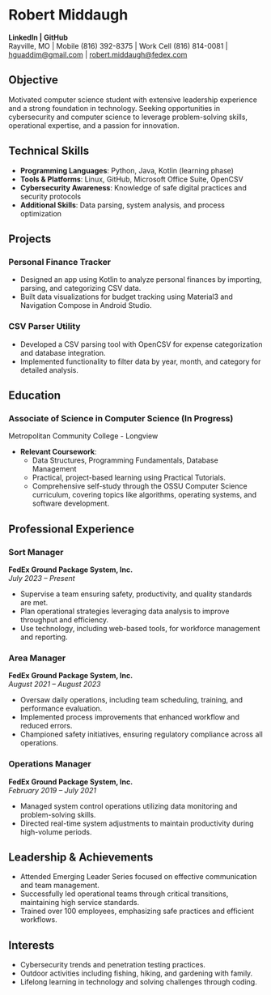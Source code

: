 # Robert Middaugh

**LinkedIn | GitHub**  
Rayville, MO | Mobile (816) 392-8375 | Work Cell (816) 814-0081 | hguaddim@gmail.com |
robert.middaugh@fedex.com

## Objective

Motivated computer science student with extensive leadership experience and a strong foundation in technology. Seeking opportunities in cybersecurity and computer science to leverage problem-solving skills, operational expertise, and a passion for innovation.

## Technical Skills

- **Programming Languages**: Python, Java, Kotlin (learning phase)
- **Tools & Platforms**: Linux, GitHub, Microsoft Office Suite, OpenCSV
- **Cybersecurity Awareness**: Knowledge of safe digital practices and security protocols
- **Additional Skills**: Data parsing, system analysis, and process optimization

## Projects

### Personal Finance Tracker

- Designed an app using Kotlin to analyze personal finances by importing, parsing, and categorizing CSV data.
- Built data visualizations for budget tracking using Material3 and Navigation Compose in Android Studio.

### CSV Parser Utility

- Developed a CSV parsing tool with OpenCSV for expense categorization and database integration.
- Implemented functionality to filter data by year, month, and category for detailed analysis.

## Education

### Associate of Science in Computer Science (In Progress)  
Metropolitan Community College - Longview

- **Relevant Coursework**:
  - Data Structures, Programming Fundamentals, Database Management
  - Practical, project-based learning using Practical Tutorials.
  - Comprehensive self-study through the OSSU Computer Science curriculum, covering topics like algorithms, operating systems, and software development.

## Professional Experience

### Sort Manager  
**FedEx Ground Package System, Inc.**  
*July 2023 – Present*

- Supervise a team ensuring safety, productivity, and quality standards are met.
- Plan operational strategies leveraging data analysis to improve throughput and efficiency.
- Use technology, including web-based tools, for workforce management and reporting.

### Area Manager  
**FedEx Ground Package System, Inc.**  
*August 2021 – August 2023*

- Oversaw daily operations, including team scheduling, training, and performance evaluation.
- Implemented process improvements that enhanced workflow and reduced errors.
- Championed safety initiatives, ensuring regulatory compliance across all operations.

### Operations Manager  
**FedEx Ground Package System, Inc.**  
*February 2019 – July 2021*

- Managed system control operations utilizing data monitoring and problem-solving skills.
- Directed real-time system adjustments to maintain productivity during high-volume periods.

## Leadership & Achievements

- Attended Emerging Leader Series focused on effective communication and team management.
- Successfully led operational teams through critical transitions, maintaining high service standards.
- Trained over 100 employees, emphasizing safe practices and efficient workflows.

## Interests

- Cybersecurity trends and penetration testing practices.
- Outdoor activities including fishing, hiking, and gardening with family.
- Lifelong learning in technology and solving challenges through coding.

